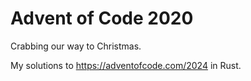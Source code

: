# Advent of Code 2020

Crabbing our way to Christmas.

My solutions to <https://adventofcode.com/2024> in Rust.
